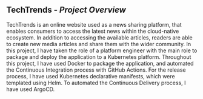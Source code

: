 ## TechTrends - *Project Overview*

TechTrends is an online website used as a news sharing platform, that enables consumers to access the latest news within the cloud-native ecosystem. In addition to accessing the available articles, readers are able to create new media articles and share them with the wider community. In this project, I have taken the role of a platform engineer with the main role to package and deploy the application to a Kubernetes platform. Throughout this project, I have used Docker to package the application, and automated the Continuous Integration process with GitHub Actions. For the release process, I have used Kubernetes declarative manifests, which were templated using Helm. To automated the Continuous Delivery process, I have used ArgoCD.
